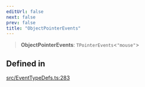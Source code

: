 ```yaml
---
editUrl: false
next: false
prev: false
title: "ObjectPointerEvents"
---
```


> **ObjectPointerEvents**: `TPointerEvents`\<`"mouse"`\>

## Defined in

[src/EventTypeDefs.ts:283](https://github.com/fabricjs/fabric.js/blob/5c1240d8b4662e45868dd33f385f941de21c8e9c/src/EventTypeDefs.ts#L283)

